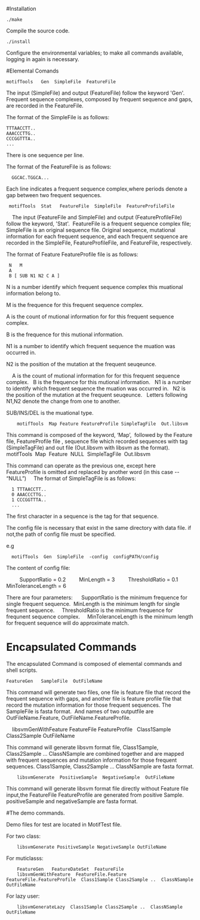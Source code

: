 #Installation

    ./make 
 
Compile the source code.
 
    ./install
   
Configure the environmental variables; to make all commands available, logging in again is necessary.



#Elemental Comands 

    motifTools   Gen  SimpleFile  FeatureFile 
  
  The input (SimpleFile) and output (FeatureFile) follow the keyword 'Gen'. Frequent sequence complexes, composed by frequent sequence and gaps, are recorded in the FeatureFile. 
  

The format of the SimpleFile is as follows:

    TTTAACCTT.. 
    AAACCCTTG.. 
    CCCGGTTTA..
    ... 
There is one sequence per line.



The format of the FeatureFile is as follows:

      GGCAC.TGGCA...
    
Each line indicates a frequent sequence complex,where periods denote a gap between two frequent sequences. 


     motifTools  Stat   FeatureFile  SimpleFile  FeatureProfileFile
   
  The input (FeatureFile and SimpleFile) and output (FeatureProfileFile) follow the keyword, 'Stat'.  FeatureFile is a frequent sequence complex file; SimpleFile is an original sequence file. Original sequence, mutational information for each frequent sequence, and each frequent sequence are recorded in the SimpleFile, FeatureProfileFile, and FeatureFile, respectively.


 The format of Feature FeatureProfile file is as follows:
 
     N   M 
     A
     B [ SUB N1 N2 C A ]
    
    
  N is a number identify which frequent sequence complex this muational information belong to.
  
  M is the frequence for this frequent sequence complex.
  
  A is the count of mutional information for for this frequent sequence complex.
  
  B is the frequence for this mutional information.
  
  N1 is a number to identify which frequent sequence the muation was occurred in.
  
  N2 is the position of the mutation at the frequent seuqeunce.
  
    
  A is the count of mutional information for for this frequent sequence complex.
  
  B is the frequence for this mutional information.
  
  N1 is a number to identify which frequent sequence the muation was occurred in.
  
  N2 is the position of the mutation at the frequent seuqeunce.
  
  Letters following N1,N2 denote the change from one to another.
  
  SUB/INS/DEL is the muational type. 


        motifTools  Map Feature FeatureProfile SimpleTagFile  Out.libsvm
        
  This command is composed of the keyword, ‘Map’,  followed by the Feature file, FeatureProfile file , sequence file which recorded sequences with tag (SimpleTagFile) and out file (Out.libsvm with libsvm as the format). 
 
      motifTools  Map  Feature  NULL  SimpleTagFile  Out.libsvm
 
  This command can operate as the previous one, except here FeatureProfile is omitted and replaced by another word (in this case -- “NULL”)
    
  The format of SimpleTagFile is as follows:
     
      1 TTTAACCTT.. 
      0 AAACCCTTG.. 
      1 CCCGGTTTA..
      ...

  The first character in a sequence is the tag for that sequence.
   

The config file is necessary that exist in the same directory with data file. if not,the path of config file must be specified.
  
  e.g 
  
      motifTools  Gen  SimpleFile  -config  configPATH/config
      
 
The content of config file:

         SupportRatio = 0.2         
         MinLength = 3         
         ThresholdRatio = 0.1        
         MinToleranceLength = 6

There are four parameters:
     SupportRatio is the minimum frequence for single frequent sequence. 
     MinLength is the minimum length for single frequent sequence.     
     ThresholdRatio is the minimum frequence for frequnent sequence complex.     
     MinToleranceLength is the minimum length for frequent sequence will do approximate match.
   
 
# Encapsulated Commands

The encapsulated Command is composed of elemental commands and shell scripts.  

    FeatureGen   SampleFile  OutFileName

  This command will generate two files, one file is feature file that record the frequent sequence with gaps, and another file is feature profile file that record the mutation information for those frequent sequences. The SampleFile is fasta format.  And names of two outputfile are OutFileName.Feature, OutFileName.FeatureProfile.
   

       libsvmGenWithFeature FeatureFile FeatureProfile    Class1Sample Class2Sample OutFileName
       

  This command will generate libsvm format file, Class1Sample, Class2Sample … ClassNSample are combined together and are
mapped with frequent sequences and mutation information for those frequent sequences. Class1Sample, Class2Sample … ClassNSample are fasta format.

        libsvmGenerate  PositiveSample  NegativeSample  OutFileName


  This command will generate libsvm format file directly without Feature file input,the FeatureFile FeatureProfile are generated from positive Sample. positiveSample and negativeSample are fasta format. 
  
  
  
  

     
#The demo commands. 
   
   Demo files for test are located in MotifTest file. 
   
   For two class:
   
        libsvmGenerate PositiveSample NegativeSample OutFileName 
        
   
   For muticlasss: 
   
   
        FeatureGen   FeatureDateSet  FeatureFile
        libsvmGenWithFeature  FeatureFile.Feature  FeatureFile.FeatureProfile  Class1Sample Class2Sample ..  ClassNSample  OutFileName
        
   
   For lazy user:
   
        libsvmGenerateLazy  Class1Sample Class2Sample ..  ClassNSample  OutFileName  


